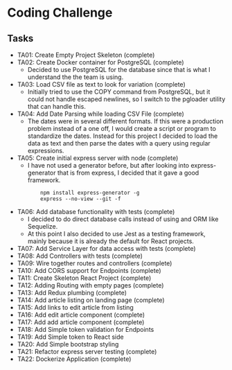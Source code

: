 # Coding Challenge

## Tasks
- TA01: Create Empty Project Skeleton (complete)    
- TA02: Create Docker container for PostgreSQL (complete)
    - Decided to use PostgreSQL for the database since that is what I understand the the team is using.
- TA03: Load CSV file as text to look for variation (complete)
    - Initially tried to use the COPY command from PostgreSQL, but it could not handle escaped newlines, so I switch to the pgloader utility that can handle this.
- TA04: Add Date Parsing while loading CSV File (complete)
    - The dates were in several different formats.  If this were a production problem instead of a one off, I would create a script or program to standardize the dates.  Instead for this project I decided to load the data as text and then parse the dates with a query using regular expressions.
- TA05: Create initial express server with node (complete)
    - I have not used a generator before, but after looking into express-generator that is from express, I decided that it gave a good framework.
        ```
            npm install express-generator -g
            express --no-view --git -f
        ```
- TA06: Add database functionality with tests (complete)
    - I decided to do direct database calls instead of using and ORM like Sequelize.
    - At this point I also decided to use Jest as a testing framework, mainly because it is already the default for React projects.
- TA07: Add Service Layer for data access with tests (complete)
- TA08: Add Controllers with tests (complete)
- TA09: Wire together routes and controllers (complete)
- TA10: Add CORS support for Endpoints (complete)
- TA11: Create Skeleton React Project (complete)
- TA12: Adding Routing with empty pages (complete)
- TA13: Add Redux plumbing (complete)
- TA14: Add article listing on landing page (complete)
- TA15: Add links to edit article from listing
- TA16: Add edit article component (complete)
- TA17: Add add article component (complete)
- TA18: Add Simple token validation for Endpoints
- TA19: Add Simple token to React side
- TA20: Add Simple bootstrap styling
- TA21: Refactor express server testing (complete)
- TA22: Dockerize Application (complete)
